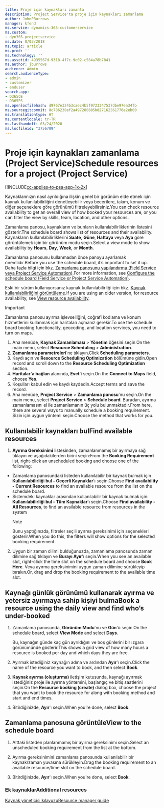 ```yaml
---
title: Proje için kaynakları zamanla
description: Project Service'ta proje için kaynakları zamanlama
author: JohnPBurrows
manager: kfend
ms.service: dynamics-365-customerservice
ms.custom:
- dyn365-projectservice
ms.date: 8/03/2018
ms.topic: article
ms.prod: ''
ms.technology: ''
ms.assetid: 4935567d-9318-4f7c-9c02-c584a78b7841
ms.author: jburrows
audience: Admin
search.audienceType:
- admin
- customizer
- enduser
search.app:
- D365CE
- D365PS
ms.openlocfilehash: d9767e324b3caec4b5f9723347537dbe97ea34fb
ms.sourcegitcommit: 8c786230ef2a497280885b827162561776e2eb00
ms.translationtype: HT
ms.contentlocale: tr-TR
ms.lasthandoff: 03/24/2020
ms.locfileid: "3756709"
---
```

# <a name="schedule-resources-for-a-project-project-service"></a><span data-ttu-id="a515e-103">Proje için kaynakları zamanlama (Project Service)</span><span class="sxs-lookup"><span data-stu-id="a515e-103">Schedule resources for a project (Project Service)</span></span>

[!INCLUDE[cc-applies-to-psa-app-1x-2x](../includes/cc-applies-to-psa-app-1x-2x.md)]

<span data-ttu-id="a515e-104">Kaynaklarınızın nasıl ayrıldığına ilişkin genel bir görünüm elde etmek için kaynak kullanılabilirliğini denetleyebilir veya becerilere, takım, konum ve diğer seçeneklere göre görünümü filtreleyebilirsiniz.</span><span class="sxs-lookup"><span data-stu-id="a515e-104">You can check resource availability to get an overall view of how booked your resources are, or you can filter the view by skills, team, location, and other options.</span></span>  
  
<span data-ttu-id="a515e-105">Zamanlama panosu, kaynakların ve bunların kullanılabilirliklerinin listesini gösterir.</span><span class="sxs-lookup"><span data-stu-id="a515e-105">The schedule board shows list of resources and their availability.</span></span> <span data-ttu-id="a515e-106">Kaynakların kullanılabilirliklerini **Saate**, **Güne**, **Haftaya** veya **Aya** göre görüntülemek için bir görünüm modu seçin.</span><span class="sxs-lookup"><span data-stu-id="a515e-106">Select a view mode to show availability by **Hours**, **Day**, **Week**, or **Month**.</span></span>  
  
<span data-ttu-id="a515e-107">Zamanlama panosunu kullanmadan önce panoyu ayarlamak önemlidir.</span><span class="sxs-lookup"><span data-stu-id="a515e-107">Before you use the schedule board, it’s important to set it up.</span></span> <span data-ttu-id="a515e-108">Daha fazla bilgi için bkz. [Zamanlama panosunu yapılandırma (Field Service veya Project Service Automation)](../field-service/configure-schedule-board.md).</span><span class="sxs-lookup"><span data-stu-id="a515e-108">For more information, see [Configure the schedule board (Field Service or Project Service Automation)](../field-service/configure-schedule-board.md).</span></span>
  
<span data-ttu-id="a515e-109">Eski bir sürüm kullanıyorsanız kaynak kullanılabilirliği için bkz. [Kaynak kullanılabilirliğini görüntüleme](../project-service/view-resource-availability.md).</span><span class="sxs-lookup"><span data-stu-id="a515e-109">If you are using an older version, for resource availability, see [View resource availability](../project-service/view-resource-availability.md).</span></span>  

> [!IMPORTANT]
>  <span data-ttu-id="a515e-110">Zamanlama panosu ayırma işlevselliğini, coğrafi kodlama ve konum hizmetlerini kullanmak için haritaları açmanız gerekir.</span><span class="sxs-lookup"><span data-stu-id="a515e-110">To use the schedule board booking functionality, geocoding, and location services, you need to turn on maps.</span></span>  
> 
> 1. <span data-ttu-id="a515e-111">Ana menüde, **Kaynak Zamanlaması** > **Yönetim** öğesini seçin.</span><span class="sxs-lookup"><span data-stu-id="a515e-111">On the main menu, select **Resource Scheduling** > **Administration**.</span></span>  
> 2. <span data-ttu-id="a515e-112">**Zamanlama parametreleri**'ne tıklayın.</span><span class="sxs-lookup"><span data-stu-id="a515e-112">Click **Scheduling parameters**.</span></span>  
> 3. <span data-ttu-id="a515e-113">Kaydı açın ve **Resource Scheduling Optimization** bölümüne gidin.</span><span class="sxs-lookup"><span data-stu-id="a515e-113">Open record and scroll down to the **Resource Scheduling Optimization** section.</span></span>  
> 4. <span data-ttu-id="a515e-114">**Haritalar'a bağlan** alanında, **Evet**'i seçin.</span><span class="sxs-lookup"><span data-stu-id="a515e-114">On the **Connect to Maps** field, choose **Yes**.</span></span>  
> 5. <span data-ttu-id="a515e-115">Koşulları kabul edin ve kaydı kaydedin.</span><span class="sxs-lookup"><span data-stu-id="a515e-115">Accept terms and save the record.</span></span>  
> 6. <span data-ttu-id="a515e-116">Ana menüde, **Project Service** > **Zamanlama panosu**'nu seçin.</span><span class="sxs-lookup"><span data-stu-id="a515e-116">On the main menu, select **Project Service** > **Schedule board**.</span></span> <span data-ttu-id="a515e-117">Buradan, ayırma zamanlamasını el ile zamanlamanın üç yolu bulunmaktadır.</span><span class="sxs-lookup"><span data-stu-id="a515e-117">From here, there are several ways to manually schedule a booking requirement.</span></span> <span data-ttu-id="a515e-118">Sizin için uygun yöntemi seçin.</span><span class="sxs-lookup"><span data-stu-id="a515e-118">Choose the method that works for you.</span></span>
  
## <a name="find-available-resources"></a><span data-ttu-id="a515e-119">Kullanılabilir kaynakları bul</span><span class="sxs-lookup"><span data-stu-id="a515e-119">Find available resources</span></span>

1.  <span data-ttu-id="a515e-120">**Ayırma Gereksinimi** listesinden, zamanlanmamış bir ayırmaya sağ tıklayın ve aşağıdakilerden birini seçin:</span><span class="sxs-lookup"><span data-stu-id="a515e-120">From the **Booking Requirement** list, right-click an unscheduled booking and choose one of the following:</span></span>  
  
- <span data-ttu-id="a515e-121">Zamanlama panosundaki listeden kullanılabilir bir kaynak bulmak için **Kullanılabilirliği bul - Geçerli Kaynaklar**'ı seçin.</span><span class="sxs-lookup"><span data-stu-id="a515e-121">Choose **Find availability - Current Resources** to find an available resource from the list on the schedule board.</span></span>  
- <span data-ttu-id="a515e-122">Sistemdeki kaynaklar arasından kullanılabilir bir kaynak bulmak için **Kullanılabilirliği bul - Tüm Kaynaklar**'ı seçin.</span><span class="sxs-lookup"><span data-stu-id="a515e-122">Choose **Find availability - All Resources**, to find an available resource from resources in the system</span></span>  
   > [!NOTE]
   >  <span data-ttu-id="a515e-123">Bunu yaptığınızda, filtreler seçili ayırma gereksinimi için seçenekleri gösterir.</span><span class="sxs-lookup"><span data-stu-id="a515e-123">When you do this, the filters will show options for the selected booking requirement.</span></span>  
  
2. <span data-ttu-id="a515e-124">Uygun bir zaman dilimi bulduğunuzda, zamanlama panosunda zaman dilimine sağ tıklayın ve **Burayı Ayır**'ı seçin.</span><span class="sxs-lookup"><span data-stu-id="a515e-124">When you see an available slot, right-click the time slot on the schedule board and choose **Book Here**.</span></span> <span data-ttu-id="a515e-125">Veya ayırma gereksinimini uygun zaman dilimine sürükleyip bırakın.</span><span class="sxs-lookup"><span data-stu-id="a515e-125">Or, drag and drop the booking requirement to the available time slot.</span></span>  
  

## <a name="book-a-resource-using-the-daily-view-and-find-whos-under-booked"></a><span data-ttu-id="a515e-126">Kaynağı günlük görünümü kullanarak ayırma ve yetersiz ayırmaya sahip kişiyi bulma</span><span class="sxs-lookup"><span data-stu-id="a515e-126">Book a resource using the daily view and find who’s under-booked</span></span>
  
1.  <span data-ttu-id="a515e-127">Zamanlama panosunda, **Görünüm Modu**'nu ve **Gün**'ü seçin.</span><span class="sxs-lookup"><span data-stu-id="a515e-127">On the schedule board, select **View Mode** and select **Days**.</span></span>  
  
    <span data-ttu-id="a515e-128">Bu, kaynağın günde kaç gün ayrıldığını ve boş günlerini bir ızgara görünümünde gösterir.</span><span class="sxs-lookup"><span data-stu-id="a515e-128">This shows a grid view of how many hours a resource is booked per day and which days they are free.</span></span>  
  
2.  <span data-ttu-id="a515e-129">Ayırmak istediğiniz kaynağın adına ve ardından **Ayır**'ı seçin.</span><span class="sxs-lookup"><span data-stu-id="a515e-129">Click the name of the resource you want to book, and then select **Book**.</span></span>  
  
3.  <span data-ttu-id="a515e-130">**Kaynak ayırma (oluşturma)** iletişim kutusunda, kaynağı ayırmak istediğiniz proje ile ayırma yöntemini, başlangıç ve bitiş saatlerini seçin.</span><span class="sxs-lookup"><span data-stu-id="a515e-130">On the **Resource booking (create)** dialog box, choose the project that you want to book the resource for along with booking method and start and end times.</span></span>  
  
4.  <span data-ttu-id="a515e-131">Bitirdiğinizde, **Ayır**'ı seçin.</span><span class="sxs-lookup"><span data-stu-id="a515e-131">When you’re done, select **Book**.</span></span>  
  
## <a name="view-to-the-schedule-board"></a><span data-ttu-id="a515e-132">Zamanlama panosuna görüntüle</span><span class="sxs-lookup"><span data-stu-id="a515e-132">View to the schedule board</span></span>
  
1.  <span data-ttu-id="a515e-133">Alttaki listeden planlanmamış bir ayırma gereksinimi seçin.</span><span class="sxs-lookup"><span data-stu-id="a515e-133">Select an unscheduled booking requirement from the list at the bottom.</span></span>  
  
2.  <span data-ttu-id="a515e-134">Ayırma gereksinimini zamanlama panosunda kullanılabilir bir kaynak/zaman yuvasına sürükleyin.</span><span class="sxs-lookup"><span data-stu-id="a515e-134">Drag the booking requirement to an available resource/time slot on the schedule board.</span></span>  
  
3.  <span data-ttu-id="a515e-135">Bitirdiğinizde, **Ayır**'ı seçin.</span><span class="sxs-lookup"><span data-stu-id="a515e-135">When you're done, select **Book**.</span></span>  
  
### <a name="additional-resources"></a><span data-ttu-id="a515e-136">Ek kaynaklar</span><span class="sxs-lookup"><span data-stu-id="a515e-136">Additional resources</span></span>  
 [<span data-ttu-id="a515e-137">Kaynak yöneticisi kılavuzu</span><span class="sxs-lookup"><span data-stu-id="a515e-137">Resource manager guide</span></span>](../project-service/resource-manager-guide.md)
